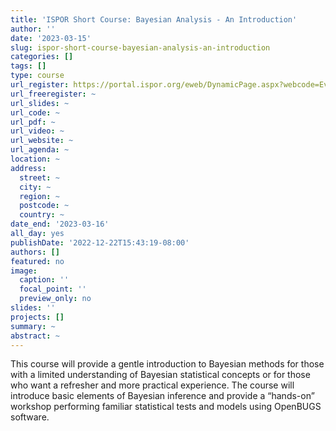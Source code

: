 ```yaml
---
title: 'ISPOR Short Course: Bayesian Analysis - An Introduction'
author: ''
date: '2023-03-15'
slug: ispor-short-course-bayesian-analysis-an-introduction
categories: []
tags: []
type: course
url_register: https://portal.ispor.org/eweb/DynamicPage.aspx?webcode=EventInfo&Reg_evt_key=893d36cc-9844-4650-a725-fee90b8b9f6d&RegPath=EventRegFees&FreeEvent=0&Event=Q1%202023%20Virtual%20ISPOR%20Short%20Course:%20Bayesian%20Analysis%E2%80%93An%20Introduction&FundraisingEvent=0&evt_guest_limit=0
url_freeregister: ~
url_slides: ~
url_code: ~
url_pdf: ~
url_video: ~
url_website: ~
url_agenda: ~
location: ~
address:
  street: ~
  city: ~
  region: ~
  postcode: ~
  country: ~
date_end: '2023-03-16'
all_day: yes
publishDate: '2022-12-22T15:43:19-08:00'
authors: []
featured: no
image:
  caption: ''
  focal_point: ''
  preview_only: no
slides: ''
projects: []
summary: ~
abstract: ~
---
```


<!--more-->
This course will provide a gentle introduction to Bayesian methods for those with a limited understanding of Bayesian statistical concepts or for those who want a refresher and more practical experience. The course will introduce basic elements of Bayesian inference and provide a “hands-on” workshop performing familiar statistical tests and models using OpenBUGS software.